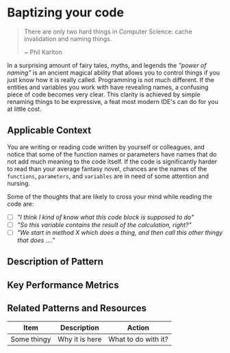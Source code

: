 # Baptizing your code

> There are only two hard things in Computer Science: cache invalidation and naming things.
> 
> ~ Phil Karlton 

In a surprising amount of fairy tales, myths, and legends the _"power of naming"_ is an ancient magical ability that allows you to control things if you just know how it is
really called. Programming is not much different. If the entities and variables you work with have revealing names, a confusing piece of code becomes very clear.
This clarity is achieved by simple renaming things to be expressive, a feat most modern IDE's can do for you at little cost.  

## Applicable Context

You are writing or reading code written by yourself or colleagues, and notice that some of the 
function names or parameters have names that do not add much meaning to the code itself. If the code is significantly harder to read than your average fantasy novel, chances are the names of the `functions`, `parameters`, and `variables` are in need of some attention and nursing.   

Some of the thoughts that are likely to cross your mind while reading the code are:  
- [ ] _"I think I kind of know what this code block is supposed to do"_  
- [ ] _"So this variable contains the result of the calculation, right?"_  
- [ ] _"We start in method X which does a thing, and then call this other thingy that does ...."_  

## Description of Pattern

## Key Performance Metrics

## Related Patterns and Resources

| Item | Description | Action |
|---|---|---|
| Some thingy | Why it is here | What to do with it? |


